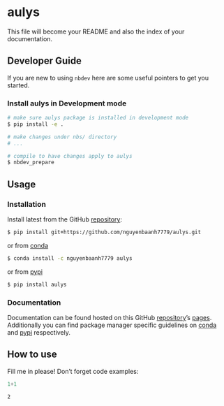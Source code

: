 # aulys


<!-- WARNING: THIS FILE WAS AUTOGENERATED! DO NOT EDIT! -->

This file will become your README and also the index of your
documentation.

## Developer Guide

If you are new to using `nbdev` here are some useful pointers to get you
started.

### Install aulys in Development mode

``` sh
# make sure aulys package is installed in development mode
$ pip install -e .

# make changes under nbs/ directory
# ...

# compile to have changes apply to aulys
$ nbdev_prepare
```

## Usage

### Installation

Install latest from the GitHub
[repository](https://github.com/nguyenbaanh7779/aulys):

``` sh
$ pip install git+https://github.com/nguyenbaanh7779/aulys.git
```

or from [conda](https://anaconda.org/nguyenbaanh7779/aulys)

``` sh
$ conda install -c nguyenbaanh7779 aulys
```

or from [pypi](https://pypi.org/project/aulys/)

``` sh
$ pip install aulys
```

### Documentation

Documentation can be found hosted on this GitHub
[repository](https://github.com/nguyenbaanh7779/aulys)’s
[pages](https://nguyenbaanh7779.github.io/aulys/). Additionally you can
find package manager specific guidelines on
[conda](https://anaconda.org/nguyenbaanh7779/aulys) and
[pypi](https://pypi.org/project/aulys/) respectively.

## How to use

Fill me in please! Don’t forget code examples:

``` python
1+1
```

    2
